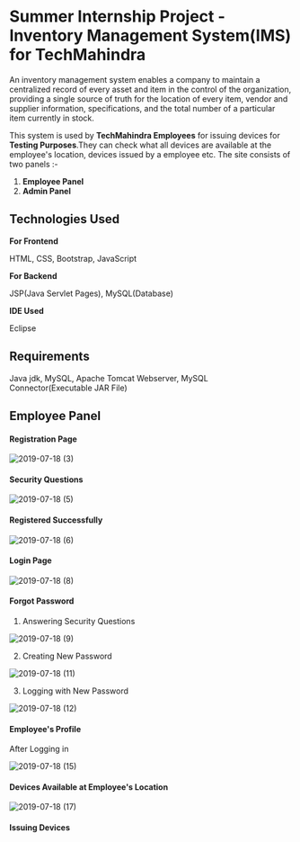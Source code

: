 # Summer Internship Project - Inventory Management System(IMS) for TechMahindra


An inventory management system enables a company to maintain a centralized record of every asset and item in the control of the organization, providing a single source of truth for the location of every item, vendor and supplier information, specifications, and the total number of a particular item currently in stock.

This system is used by **TechMahindra Employees** for issuing devices for **Testing Purposes**.They can check what all devices are available at the employee's location, devices issued by a employee etc. The site consists of two panels :-


1.  **Employee Panel**
2.  **Admin Panel**

## Technologies Used ##

  **For Frontend**
  
  HTML, CSS, Bootstrap, JavaScript
  
   **For Backend**
   
   JSP(Java Servlet Pages), MySQL(Database)
   
  **IDE Used**
   
   Eclipse
   
## Requirements ##

 Java jdk, MySQL, Apache Tomcat Webserver, MySQL Connector(Executable JAR File)
 
 ## Employee Panel ##
 

#### Registration Page ####

![2019-07-18 (3)](https://user-images.githubusercontent.com/40232447/61474811-1052b880-a9a7-11e9-86b6-1a72ca4af8b8.png)

#### Security Questions ####

![2019-07-18 (5)](https://user-images.githubusercontent.com/40232447/61475535-a2a78c00-a9a8-11e9-8e1e-916cf26afe6d.png)


#### Registered Successfully ####

![2019-07-18 (6)](https://user-images.githubusercontent.com/40232447/61475675-f7e39d80-a9a8-11e9-80c3-0fe02a904a2a.png)


 #### Login Page ####
 
 ![2019-07-18 (8)](https://user-images.githubusercontent.com/40232447/61475923-7fc9a780-a9a9-11e9-807a-b7d2778b130d.png)
 
 
 #### Forgot Password ####
 
 1. Answering Security Questions
 
 ![2019-07-18 (9)](https://user-images.githubusercontent.com/40232447/61476170-0a120b80-a9aa-11e9-8814-1a38ed5df434.png)
 
 
 2. Creating New Password
 
 ![2019-07-18 (11)](https://user-images.githubusercontent.com/40232447/61476480-cd92df80-a9aa-11e9-87f4-5b623611514d.png)
 
 
3. Logging with New Password

![2019-07-18 (12)](https://user-images.githubusercontent.com/40232447/61476743-54e05300-a9ab-11e9-947d-206daa6a39da.png)


#### Employee's Profile ####

After Logging in

![2019-07-18 (15)](https://user-images.githubusercontent.com/40232447/61477252-71c95600-a9ac-11e9-8351-5d8dc5d8903b.png)


#### Devices Available at Employee's Location ####

![2019-07-18 (17)](https://user-images.githubusercontent.com/40232447/61477734-8ce89580-a9ad-11e9-8376-09264a082f61.png)


#### Issuing Devices ####


